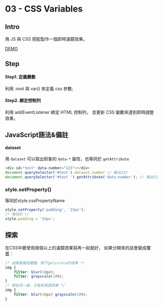 # **03 - CSS Variables**

## **Intro**

用 JS 與 CSS 搭配製作一個即時濾鏡效果。

[DEMO](https://yangjiesu.github.io/JavaScript30/03-CSS-Variables/index-CloudSu.html)

## **Step**

#### Step1. 定義變數
利用 :root 與 var() 來定義 css 參數;

#### Step2. 綁定控制列
利用 addEventListener 綁定 HTML 控制列，
並更新 CSS 變數來達到即時調整效果。

## **JavaScript語法&備註**
#### **dataset**
用 `dataset` 可以取出對象的 `data-*` 屬性，也等同於 `getAttribute`
````javascript
<div id="test" data-number="123"></div>
document.querySelector('#test').dataset.number // 輸出123
document.querySelector('#test ').getAttribute('data-number'); // 輸出123
````

### **style.setProperty()**
等同於style.cssPropertyName
````javascript
style.setProperty('padding', '15px');
/* 等同於 */
style.padding = '15px';
````

## 探索
在CSS中要使用兩個以上的濾鏡效果寫再一起就好，
如果分開來的話會變成覆蓋：
````css
/* 這樣會變成覆蓋，剩下garyscale的效果 */
img {
    filter: blur(10px);
    filter: grayscale(10%);
}
/* 寫在同一處，才能有兩個效果 */
img {
    filter: blur(10px) grayscale(10%);
}
````
